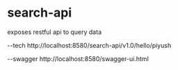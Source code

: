 # search-api

exposes restful api to query data

--tech
http://localhost:8580/search-api/v1.0/hello/piyush

--swagger
http://localhost:8580/swagger-ui.html